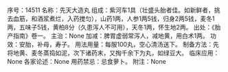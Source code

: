 序号：14511
名称：先天大造丸
组成：紫河车1具（壮盛头胎者佳。如新鲜者，挑去血筋，和酒浆煮烂，入药搅匀），山药1两，人参1两5钱，归身2两5钱，麦冬1两，五味子5钱，黄柏8分（久患泻人不可用），天冬1两，怀生地2两。
出处：《胎产指南》卷一。
主治：None
加减：脾胃虚弱常泻人，减地黄，用白术1两。
功效：安胎，补母，寿子。
用法用量：每服100丸，空心清汤送下。
制备方法：先将地黄、麦冬蒸捣如泥，次下诸药末，又掏千余下为丸，如绿豆大。
临床应用：None
各家论述：None
用药禁忌：忌食萝卜。
附注：None

